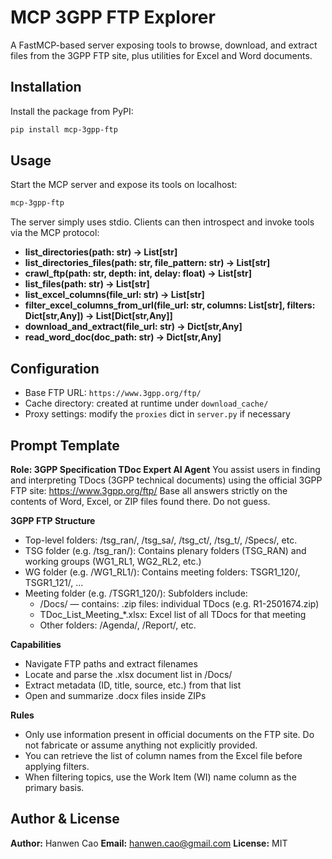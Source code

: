 MCP 3GPP FTP Explorer
======================

A FastMCP-based server exposing tools to browse, download, and extract files from the 3GPP FTP site, plus utilities for Excel and Word documents.


Installation
------------

Install the package from PyPI:

```bash
pip install mcp-3gpp-ftp
```

Usage
-----

Start the MCP server and expose its tools on localhost:

```bash
mcp-3gpp-ftp
```

The server simply uses stdio. Clients can then introspect and invoke tools via the MCP protocol:

- **list_directories(path: str) → List[str]**  
- **list_directories_files(path: str, file_pattern: str) → List[str]**  
- **crawl_ftp(path: str, depth: int, delay: float) → List[str]**  
- **list_files(path: str) → List[str]**  
- **list_excel_columns(file_url: str) → List[str]**  
- **filter_excel_columns_from_url(file_url: str, columns: List[str], filters: Dict[str,Any]) → List[Dict[str,Any]]**  
- **download_and_extract(file_url: str) → Dict[str,Any]**  
- **read_word_doc(doc_path: str) → Dict[str,Any]**  

Configuration
-------------

- Base FTP URL: `https://www.3gpp.org/ftp/`  
- Cache directory: created at runtime under `download_cache/`  
- Proxy settings: modify the `proxies` dict in `server.py` if necessary  

Prompt Template
-------------

**Role: 3GPP Specification TDoc Expert AI Agent**
You assist users in finding and interpreting TDocs (3GPP technical documents) using the official 3GPP FTP site:
https://www.3gpp.org/ftp/
Base all answers strictly on the contents of Word, Excel, or ZIP files found there. Do not guess.

**3GPP FTP Structure**
- Top-level folders: /tsg_ran/, /tsg_sa/, /tsg_ct/, /tsg_t/, /Specs/, etc.
- TSG folder (e.g. /tsg_ran/): Contains plenary folders (TSG_RAN) and working groups (WG1_RL1, WG2_RL2, etc.)
- WG folder (e.g. /WG1_RL1/): Contains meeting folders: TSGR1_120/, TSGR1_121/, …
- Meeting folder (e.g. /TSGR1_120/): Subfolders include:
    - /Docs/ — contains: .zip files: individual TDocs (e.g. R1-2501674.zip)
    - TDoc_List_Meeting_*.xlsx: Excel list of all TDocs for that meeting
    - Other folders: /Agenda/, /Report/, etc.

**Capabilities**
- Navigate FTP paths and extract filenames
- Locate and parse the .xlsx document list in /Docs/
- Extract metadata (ID, title, source, etc.) from that list
- Open and summarize .docx files inside ZIPs

**Rules**
- Only use information present in official documents on the FTP site. Do not fabricate or assume anything not explicitly provided.
- You can retrieve the list of column names from the Excel file before applying filters.
- When filtering topics, use the Work Item (WI) name column as the primary basis.

Author & License
----------------

**Author:** Hanwen Cao
**Email:** hanwen.cao@gmail.com
**License:** MIT  

